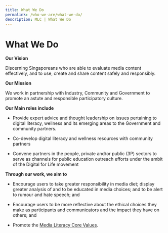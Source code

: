 ```yaml
---
title: What We Do
permalink: /who-we-are/what-we-do/
description: MLC | What We Do
---
```

# What We Do

**Our Vision**

Discerning Singaporeans who are able to evaluate media content effectively, and to use, create and share content safely and responsibly.


**Our Mission**

We work in partnership with Industry, Community and Government to promote an astute and responsible participatory culture.


**Our Main roles include**

*   Provide expert advice and thought leadership on issues pertaining to digital literacy, wellness and its emerging areas to the Government and community partners.
    
*   Co-develop digital literacy and wellness resources with community partners

*   Convene partners in the people, private and/or public (3P) sectors to serve as channels for public education outreach efforts under the ambit of the Digital for 
Life movement
    

**Through our work, we aim to**

*   Encourage users to take greater responsibility in media diet; display greater analysis of and to be educated in media choices; and to be alert to rumour and hate speech; and
    
*   Encourage users to be more reflective about the ethical choices they make as participants and communicators and the impact they have on others; and
    
*   Promote the [Media Literacy Core Values](https://www.betterinternet.sg/Who-we-are/What-we-believe-in).